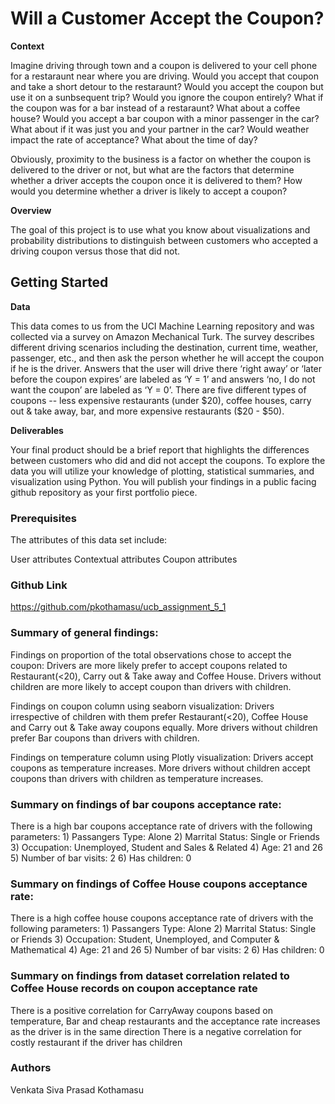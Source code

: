 # Will a Customer Accept the Coupon?

**Context**

Imagine driving through town and a coupon is delivered to your cell phone for a restaraunt near where you are driving. Would you accept that coupon and take a short detour to the restaraunt? Would you accept the coupon but use it on a sunbsequent trip? Would you ignore the coupon entirely? What if the coupon was for a bar instead of a restaraunt? What about a coffee house? Would you accept a bar coupon with a minor passenger in the car? What about if it was just you and your partner in the car? Would weather impact the rate of acceptance? What about the time of day?

Obviously, proximity to the business is a factor on whether the coupon is delivered to the driver or not, but what are the factors that determine whether a driver accepts the coupon once it is delivered to them? How would you determine whether a driver is likely to accept a coupon?

**Overview**

The goal of this project is to use what you know about visualizations and probability distributions to distinguish between customers who accepted a driving coupon versus those that did not.

## Getting Started

**Data**

This data comes to us from the UCI Machine Learning repository and was collected via a survey on Amazon Mechanical Turk. The survey describes different driving scenarios including the destination, current time, weather, passenger, etc., and then ask the person whether he will accept the coupon if he is the driver. Answers that the user will drive there ‘right away’ or ‘later before the coupon expires’ are labeled as ‘Y = 1’ and answers ‘no, I do not want the coupon’ are labeled as ‘Y = 0’. There are five different types of coupons -- less expensive restaurants (under $20), coffee houses, carry out & take away, bar, and more expensive restaurants ($20 - $50).

**Deliverables**

Your final product should be a brief report that highlights the differences between customers who did and did not accept the coupons. To explore the data you will utilize your knowledge of plotting, statistical summaries, and visualization using Python. You will publish your findings in a public facing github repository as your first portfolio piece.

### Prerequisites

The attributes of this data set include:

User attributes
Contextual attributes
Coupon attributes

### Github Link
https://github.com/pkothamasu/ucb_assignment_5_1

### Summary of general findings:
Findings on proportion of the total observations chose to accept the coupon: 
Drivers are more likely prefer to accept coupons related to Restaurant(<20), Carry out & Take away and Coffee House. Drivers without children are more likely to accept coupon than drivers with children.

Findings on coupon column using seaborn visualization:
Drivers irrespective of children with them prefer Restaurant(<20), Coffee House and Carry out & Take away coupons equally. More drivers without children prefer Bar coupons than drivers with children.

Findings on temperature column using Plotly visualization:
Drivers accept coupons as temperature increases. More drivers without children accept coupons than drivers with children as temperature increases.

### Summary on findings of bar coupons acceptance rate:
There is a high bar coupons acceptance rate of drivers with the following parameters:
    1) Passangers Type: Alone
    2) Marrital Status: Single or Friends
    3) Occupation: Unemployed, Student and Sales & Related
    4) Age: 21 and 26
    5) Number of bar visits: 2
    6) Has children: 0

### Summary on findings of Coffee House coupons acceptance rate:
There is a high coffee house coupons acceptance rate of drivers with the following parameters:
    1) Passangers Type: Alone
    2) Marrital Status: Single or Friends
    3) Occupation: Student, Unemployed, and Computer & Mathematical
    4) Age: 21 and 26
    5) Number of bar visits: 2
    6) Has children: 0

### Summary on findings from dataset correlation related to Coffee House records on coupon acceptance rate
There is a positive correlation for CarryAway coupons based on temperature, Bar and cheap restaurants and the acceptance rate increases as the driver is in the same direction
There is a negative correlation for costly restaurant if the driver has children

### Authors
Venkata Siva Prasad Kothamasu
